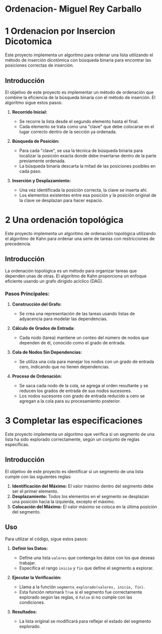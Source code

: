 # Ordenacion- Miguel Rey Carballo

# 1 Ordenacion por Insercion Dicotomica
Este proyecto implementa un algoritmo para ordenar una lista utilizando el método de inserción dicotómica con búsqueda binaria para encontrar las posiciones correctas de inserción.

## Introducción

El objetivo de este proyecto es implementar un método de ordenación que combine la eficiencia de la búsqueda binaria con el método de inserción. El algoritmo sigue estos pasos:

1. **Recorrido Inicial:**
   - Se recorre la lista desde el segundo elemento hasta el final.
   - Cada elemento se trata como una "clave" que debe colocarse en el lugar correcto dentro de la sección ya ordenada.

2. **Búsqueda de Posición:**
   - Para cada "clave", se usa la técnica de búsqueda binaria para localizar la posición exacta donde debe insertarse dentro de la parte previamente ordenada.
   - La búsqueda binaria descarta la mitad de las posiciones posibles en cada paso.

3. **Inserción y Desplazamiento:**
   - Una vez identificada la posición correcta, la clave se inserta ahí.
   - Los elementos existentes entre esa posición y la posición original de la clave se desplazan para hacer espacio.

# 2 Una ordenación topológica 

Este proyecto implementa un algoritmo de ordenación topológica utilizando el algoritmo de Kahn para ordenar una serie de tareas con restricciones de precedencia.

## Introducción

La ordenación topológica es un método para organizar tareas que dependen unas de otras. El algoritmo de Kahn proporciona un enfoque eficiente usando un grafo dirigido acíclico (DAG). 

### Pasos Principales:

1. **Construcción del Grafo:** 
   - Se crea una representación de las tareas usando listas de adyacencia para modelar las dependencias.

2. **Cálculo de Grados de Entrada:**
   - Cada nodo (tarea) mantiene un conteo del número de nodos que dependen de él, conocido como el grado de entrada.

3. **Cola de Nodos Sin Dependencias:**
   - Se utiliza una cola para manejar los nodos con un grado de entrada cero, indicando que no tienen dependencias.

4. **Proceso de Ordenación:**
   - Se saca cada nodo de la cola, se agrega al orden resultante y se reducen los grados de entrada de sus nodos sucesores.
   - Los nodos sucesores con grado de entrada reducido a cero se agregan a la cola para su procesamiento posterior.

# 3 Completar las especificaciones
Este proyecto implementa un algoritmo que verifica si un segmento de una lista ha sido explorado correctamente, según un conjunto de reglas específicas.

## Introducción

El objetivo de este proyecto es identificar si un segmento de una lista cumple con las siguientes reglas:

1. **Identificación del Máximo:** El valor máximo dentro del segmento debe ser el primer elemento.
2. **Desplazamiento:** Todos los elementos en el segmento se desplazan una posición hacia la izquierda, excepto el máximo.
3. **Colocación del Máximo:** El valor máximo se coloca en la última posición del segmento.

## Uso

Para utilizar el código, sigue estos pasos:

1. **Definir los Datos:**
   - Define una lista `valores` que contenga los datos con los que deseas trabajar.
   - Especifica el rango `inicio` y `fin` que define el segmento a explorar.

2. **Ejecutar la Verificación:**
   - Llama a la función `segmento_explorado(valores, inicio, fin)`.
   - Esta función retornará `True` si el segmento fue correctamente explorado según las reglas, o `False` si no cumple con las condiciones.

3. **Resultados:**
   - La lista original se modificará para reflejar el estado del segmento explorado.
